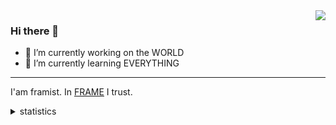 <img align="right" src="http://github-profile-summary-cards.vercel.app/api/cards/stats?username=framist&theme=nord_bright&" />


### Hi there 👋


- 🔭 I’m currently working on the WORLD
- 🌱 I’m currently learning EVERYTHING

---


I'am framist. In [FRAME](https://framist.github.io/2021/08/29/框架2021/) I trust.


<!--
**framist/framist** is a ✨ _special_ ✨ repository because its `README.md` (this file) appears on your GitHub profile.

Here are some ideas to get you started:

- 🔭 I’m currently working on ...
- 🌱 I’m currently learning ...
- 👯 I’m looking to collaborate on ...
- 🤔 I’m looking for help with ...
- 💬 Ask me about ...
- 📫 How to reach me: ...
- 😄 Pronouns: ...
- ⚡ Fun fact: ...
-->

<details>
<summary>statistics</summary>

![](http://github-profile-summary-cards.vercel.app/api/cards/profile-details?username=framist&theme=nord_bright)

![](http://github-profile-summary-cards.vercel.app/api/cards/most-commit-language?username=framist&theme=nord_bright)
![](http://github-profile-summary-cards.vercel.app/api/cards/productive-time?username=framist&theme=nord_bright&utcOffset=8)

</details>


